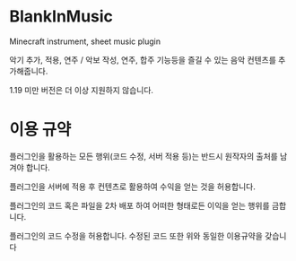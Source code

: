# BlankInMusic
Minecraft instrument, sheet music plugin

악기 추가, 적용, 연주 / 악보 작성, 연주, 합주 기능등을 즐길 수 있는 음악 컨텐츠를 추가해줍니다.

1.19 미만 버전은 더 이상 지원하지 않습니다.


# 이용 규약
플러그인을 활용하는 모든 행위(코드 수정, 서버 적용 등)는 반드시 원작자의 출처를 남겨야 합니다.

플러그인을 서버에 적용 후 컨텐츠로 활용하여 수익을 얻는 것을 허용합니다.

플러그인의 코드 혹은 파일을 2차 배포 하여 어떠한 형태로든 이익을 얻는 행위를 금합니다.

플러그인의 코드 수정을 허용합니다. 수정된 코드 또한 위와 동일한 이용규약을 갖습니다
